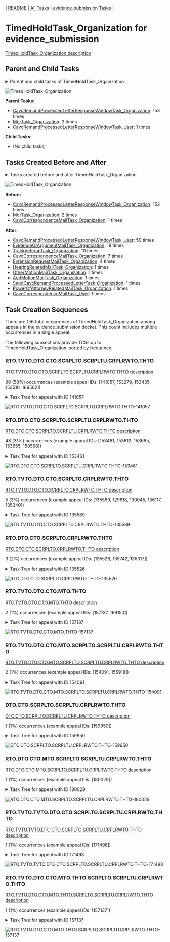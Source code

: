<!-- DO NOT EDIT THIS FILE.  This file is autogenerated. -->
| [README](../README.md) | [All Tasks](../alltasks.md) | [evidence_submission Tasks](tasklist.md) |

# TimedHoldTask_Organization for evidence_submission

[TimedHoldTask_Organization description](../descr/TimedHoldTask_Organization.md)

## Parent and Child Tasks

<details><summary markdown='span'>Parent and child tasks of TimedHoldTask_Organization
</summary>

```
digraph G {
rankdir=LR;
node [shape=box]
"CavcRemandProcessedLetterResponseWindowTask_Organization" -> "TimedHoldTask_Organization" [label=153]
"MdrTask_Organization" -> "TimedHoldTask_Organization" [label=2]
"CavcRemandProcessedLetterResponseWindowTask_User" -> "TimedHoldTask_Organization" [label=1]
}
```
</details>

![TimedHoldTask_Organization](dot/TimedHoldTask_Organization-parentchild.dot.png)

**Parent Tasks:**

   * [CavcRemandProcessedLetterResponseWindowTask_Organization](CavcRemandProcessedLetterResponseWindowTask_Organization.md): 153 times
   * [MdrTask_Organization](MdrTask_Organization.md): 2 times
   * [CavcRemandProcessedLetterResponseWindowTask_User](CavcRemandProcessedLetterResponseWindowTask_User.md): 1 times

**Child Tasks:**

   * (No child tasks)

## Tasks Created Before and After

<details><summary markdown='span'>Tasks created before and after TimedHoldTask_Organization</summary>

```
digraph G {
rankdir=LR;

"TimedHoldTask_Organization" -> "CavcRemandProcessedLetterResponseWindowTask_User" [label=59]
"TimedHoldTask_Organization" -> "EvidenceOrArgumentMailTask_Organization" [label=18]
"TimedHoldTask_Organization" -> "TrackVeteranTask_Organization" [label=10]
"TimedHoldTask_Organization" -> "CavcCorrespondenceMailTask_Organization" [label=7]
"TimedHoldTask_Organization" -> "ExtensionRequestMailTask_Organization" [label=4]
"TimedHoldTask_Organization" -> "SendCavcRemandProcessedLetterTask_Organization" [label=1]
"TimedHoldTask_Organization" -> "PowerOfAttorneyRelatedMailTask_Organization" [label=1]
"TimedHoldTask_Organization" -> "OtherMotionMailTask_Organization" [label=1]
"TimedHoldTask_Organization" -> "HearingRelatedMailTask_Organization" [label=1]
"TimedHoldTask_Organization" -> "CavcCorrespondenceMailTask_User" [label=1]
"TimedHoldTask_Organization" -> "AodMotionMailTask_Organization" [label=1]
"CavcRemandProcessedLetterResponseWindowTask_Organization" -> "TimedHoldTask_Organization" [label=153]
"MdrTask_Organization" -> "TimedHoldTask_Organization" [label=2]
"CavcCorrespondenceMailTask_Organization" -> "TimedHoldTask_Organization" [label=1]
}
```
</details>

![TimedHoldTask_Organization](dot/TimedHoldTask_Organization.dot.png)

**Before:**

   * [CavcRemandProcessedLetterResponseWindowTask_Organization](CavcRemandProcessedLetterResponseWindowTask_Organization.md): 153 times
   * [MdrTask_Organization](MdrTask_Organization.md): 2 times
   * [CavcCorrespondenceMailTask_Organization](CavcCorrespondenceMailTask_Organization.md): 1 times

**After:**

   * [CavcRemandProcessedLetterResponseWindowTask_User](CavcRemandProcessedLetterResponseWindowTask_User.md): 59 times
   * [EvidenceOrArgumentMailTask_Organization](EvidenceOrArgumentMailTask_Organization.md): 18 times
   * [TrackVeteranTask_Organization](TrackVeteranTask_Organization.md): 10 times
   * [CavcCorrespondenceMailTask_Organization](CavcCorrespondenceMailTask_Organization.md): 7 times
   * [ExtensionRequestMailTask_Organization](ExtensionRequestMailTask_Organization.md): 4 times
   * [HearingRelatedMailTask_Organization](HearingRelatedMailTask_Organization.md): 1 times
   * [OtherMotionMailTask_Organization](OtherMotionMailTask_Organization.md): 1 times
   * [AodMotionMailTask_Organization](AodMotionMailTask_Organization.md): 1 times
   * [SendCavcRemandProcessedLetterTask_Organization](SendCavcRemandProcessedLetterTask_Organization.md): 1 times
   * [PowerOfAttorneyRelatedMailTask_Organization](PowerOfAttorneyRelatedMailTask_Organization.md): 1 times
   * [CavcCorrespondenceMailTask_User](CavcCorrespondenceMailTask_User.md): 1 times

## Task Creation Sequences

There are 156 total occurrences of TimedHoldTask_Organization among appeals in the evidence_submission docket.  This count includes multiple occurrences in a single appeal.

The following subsections provide TCSs up to TimedHoldTask_Organization, sorted by frequency.

### RTO.TVTO.DTO.CTO.SCRPLTO.SCRPLTU.CRPLRWTO.THTO

[RTO.TVTO.DTO.CTO.SCRPLTO.SCRPLTU.CRPLRWTO.THTO description](../descr/RTO.TVTO.DTO.CTO.SCRPLTO.SCRPLTU.CRPLRWTO.THTO.md)

90 (58%) occurrences (example appeal IDs: [141057, 153279, 153435, 153510, 169562])

<details><summary markdown='span'>Task Tree for appeal with ID 141057</summary>

```
@startuml
skinparam {
  ObjectBorderColor #555
  ObjectBorderThickness 0
  ObjectFontStyle bold
  ObjectFontSize 14
  ObjectAttributeFontColor #333
  ObjectAttributeFontSize 12
}
  object 0.RootTask #8dd3c7 {
Organization
}
  object 1.TrackVeteranTask #bebada {
Organization
}
  object 2.DistributionTask #ffffb3 {
Organization
}
  object 3.CavcTask #bcbd22 {
Organization
}
  object 4.SendCavcRemandProcessedLetterTask #7f7f7f {
Organization
}
  object 5.SendCavcRemandProcessedLetterTask #7f7f7f {
User
}
  object 6.CavcRemandProcessedLetterResponseWindowTask #1f77b4 {
Organization
}
  object 7.TimedHoldTask #fccde5 {
Organization  <back:white>    </back>
}
  object 8.ExtensionRequestMailTask #fdb462 {
Organization
}
  object 9.ExtensionRequestMailTask #fdb462 {
Organization
}
  object 10.ExtensionRequestMailTask #fdb462 {
User
}
  object 11.ExtensionRequestMailTask #fdb462 {
User
}
  object 12.CavcRemandProcessedLetterResponseWindowTask #1f77b4 {
User
}
  object 13.JudgeAssignTask #ccebc5 {
User
}
  object 14.JudgeDecisionReviewTask #d9d9d9 {
User
}
  object 15.AttorneyTask #bc80bd {
User
}
  object 16.IhpColocatedTask #bc80bd {
Organization
}
  object 17.IhpColocatedTask #bc80bd {
User
}
  object 18.TimedHoldTask #fccde5 {
User
}
  object 19.BvaDispatchTask #b3de69 {
Organization
}
  object 20.BvaDispatchTask #b3de69 {
User
}
0.RootTask -- 1.TrackVeteranTask
0.RootTask -- 2.DistributionTask
2.DistributionTask -- 3.CavcTask
3.CavcTask -- 4.SendCavcRemandProcessedLetterTask
4.SendCavcRemandProcessedLetterTask -- 5.SendCavcRemandProcessedLetterTask
3.CavcTask -- 6.CavcRemandProcessedLetterResponseWindowTask
6.CavcRemandProcessedLetterResponseWindowTask -- 7.TimedHoldTask
2.DistributionTask -- 8.ExtensionRequestMailTask
8.ExtensionRequestMailTask -- 9.ExtensionRequestMailTask
9.ExtensionRequestMailTask -- 10.ExtensionRequestMailTask
9.ExtensionRequestMailTask -- 11.ExtensionRequestMailTask
6.CavcRemandProcessedLetterResponseWindowTask -- 12.CavcRemandProcessedLetterResponseWindowTask
0.RootTask -- 13.JudgeAssignTask
0.RootTask -- 14.JudgeDecisionReviewTask
14.JudgeDecisionReviewTask -- 15.AttorneyTask
15.AttorneyTask -- 16.IhpColocatedTask
16.IhpColocatedTask -- 17.IhpColocatedTask
17.IhpColocatedTask -- 18.TimedHoldTask
0.RootTask -- 19.BvaDispatchTask
19.BvaDispatchTask -- 20.BvaDispatchTask
@enduml
```
</details>

![RTO.TVTO.DTO.CTO.SCRPLTO.SCRPLTU.CRPLRWTO.THTO-141057](uml/RTO.TVTO.DTO.CTO.SCRPLTO.SCRPLTU.CRPLRWTO.THTO-141057.png)

### RTO.DTO.CTO.SCRPLTO.SCRPLTU.CRPLRWTO.THTO

[RTO.DTO.CTO.SCRPLTO.SCRPLTU.CRPLRWTO.THTO description](../descr/RTO.DTO.CTO.SCRPLTO.SCRPLTU.CRPLRWTO.THTO.md)

48 (31%) occurrences (example appeal IDs: [153461, 153612, 153665, 153655, 158568])

<details><summary markdown='span'>Task Tree for appeal with ID 153461</summary>

```
@startuml
skinparam {
  ObjectBorderColor #555
  ObjectBorderThickness 0
  ObjectFontStyle bold
  ObjectFontSize 14
  ObjectAttributeFontColor #333
  ObjectAttributeFontSize 12
}
  object 0.RootTask #8dd3c7 {
Organization
}
  object 1.DistributionTask #ffffb3 {
Organization
}
  object 2.CavcTask #bcbd22 {
Organization
}
  object 3.SendCavcRemandProcessedLetterTask #7f7f7f {
Organization
}
  object 4.SendCavcRemandProcessedLetterTask #7f7f7f {
User
}
  object 5.CavcRemandProcessedLetterResponseWindowTask #1f77b4 {
Organization
}
  object 6.TimedHoldTask #fccde5 {
Organization  <back:white>    </back>
}
  object 7.HearingRelatedMailTask #8dd3c7 {
Organization
}
  object 8.HearingRelatedMailTask #8dd3c7 {
Organization
}
  object 9.HearingRelatedMailTask #8dd3c7 {
User
}
  object 10.HearingRelatedMailTask #8dd3c7 {
Organization
}
  object 11.HearingRelatedMailTask #8dd3c7 {
Organization
}
  object 12.HearingRelatedMailTask #8dd3c7 {
User
}
  object 13.HearingRelatedMailTask #8dd3c7 {
Organization
}
  object 14.HearingRelatedMailTask #8dd3c7 {
Organization
}
  object 15.HearingRelatedMailTask #8dd3c7 {
Organization
}
  object 16.HearingRelatedMailTask #8dd3c7 {
User
}
  object 17.HearingRelatedMailTask #8dd3c7 {
Organization
}
  object 18.HearingRelatedMailTask #8dd3c7 {
Organization
}
  object 19.HearingRelatedMailTask #8dd3c7 {
User
}
  object 20.HearingRelatedMailTask #8dd3c7 {
Organization
}
  object 21.HearingRelatedMailTask #8dd3c7 {
Organization
}
  object 22.CavcRemandProcessedLetterResponseWindowTask #1f77b4 {
User
}
  object 23.HearingRelatedMailTask #8dd3c7 {
User
}
  object 24.HearingRelatedMailTask #8dd3c7 {
User
}
0.RootTask -- 1.DistributionTask
1.DistributionTask -- 2.CavcTask
2.CavcTask -- 3.SendCavcRemandProcessedLetterTask
3.SendCavcRemandProcessedLetterTask -- 4.SendCavcRemandProcessedLetterTask
2.CavcTask -- 5.CavcRemandProcessedLetterResponseWindowTask
5.CavcRemandProcessedLetterResponseWindowTask -- 6.TimedHoldTask
1.DistributionTask -- 7.HearingRelatedMailTask
7.HearingRelatedMailTask -- 8.HearingRelatedMailTask
8.HearingRelatedMailTask -- 9.HearingRelatedMailTask
1.DistributionTask -- 10.HearingRelatedMailTask
10.HearingRelatedMailTask -- 11.HearingRelatedMailTask
11.HearingRelatedMailTask -- 12.HearingRelatedMailTask
12.HearingRelatedMailTask -- 13.HearingRelatedMailTask
1.DistributionTask -- 14.HearingRelatedMailTask
14.HearingRelatedMailTask -- 15.HearingRelatedMailTask
15.HearingRelatedMailTask -- 16.HearingRelatedMailTask
16.HearingRelatedMailTask -- 17.HearingRelatedMailTask
9.HearingRelatedMailTask -- 18.HearingRelatedMailTask
11.HearingRelatedMailTask -- 19.HearingRelatedMailTask
16.HearingRelatedMailTask -- 20.HearingRelatedMailTask
9.HearingRelatedMailTask -- 21.HearingRelatedMailTask
5.CavcRemandProcessedLetterResponseWindowTask -- 22.CavcRemandProcessedLetterResponseWindowTask
8.HearingRelatedMailTask -- 23.HearingRelatedMailTask
15.HearingRelatedMailTask -- 24.HearingRelatedMailTask
@enduml
```
</details>

![RTO.DTO.CTO.SCRPLTO.SCRPLTU.CRPLRWTO.THTO-153461](uml/RTO.DTO.CTO.SCRPLTO.SCRPLTU.CRPLRWTO.THTO-153461.png)

### RTO.TVTO.DTO.CTO.SCRPLTO.CRPLRWTO.THTO

[RTO.TVTO.DTO.CTO.SCRPLTO.CRPLRWTO.THTO description](../descr/RTO.TVTO.DTO.CTO.SCRPLTO.CRPLRWTO.THTO.md)

5 (3%) occurrences (example appeal IDs: [135589, 129818, 130045, 136117, 135340])

<details><summary markdown='span'>Task Tree for appeal with ID 135589</summary>

```
@startuml
skinparam {
  ObjectBorderColor #555
  ObjectBorderThickness 0
  ObjectFontStyle bold
  ObjectFontSize 14
  ObjectAttributeFontColor #333
  ObjectAttributeFontSize 12
}
  object 0.RootTask #8dd3c7 {
Organization
}
  object 1.TrackVeteranTask #bebada {
Organization
}
  object 2.DistributionTask #ffffb3 {
Organization
}
  object 3.CavcTask #bcbd22 {
Organization
}
  object 4.SendCavcRemandProcessedLetterTask #7f7f7f {
Organization
}
  object 5.CavcRemandProcessedLetterResponseWindowTask #1f77b4 {
Organization
}
  object 6.TimedHoldTask #fccde5 {
Organization  <back:white>    </back>
}
  object 7.CavcRemandProcessedLetterResponseWindowTask #1f77b4 {
User
}
  object 8.JudgeAssignTask #ccebc5 {
User
}
  object 9.JudgeDecisionReviewTask #d9d9d9 {
User
}
  object 10.AttorneyTask #bc80bd {
User
}
  object 11.BvaDispatchTask #b3de69 {
Organization
}
  object 12.BvaDispatchTask #b3de69 {
User
}
0.RootTask -- 1.TrackVeteranTask
0.RootTask -- 2.DistributionTask
2.DistributionTask -- 3.CavcTask
3.CavcTask -- 4.SendCavcRemandProcessedLetterTask
3.CavcTask -- 5.CavcRemandProcessedLetterResponseWindowTask
5.CavcRemandProcessedLetterResponseWindowTask -- 6.TimedHoldTask
5.CavcRemandProcessedLetterResponseWindowTask -- 7.CavcRemandProcessedLetterResponseWindowTask
0.RootTask -- 8.JudgeAssignTask
0.RootTask -- 9.JudgeDecisionReviewTask
9.JudgeDecisionReviewTask -- 10.AttorneyTask
0.RootTask -- 11.BvaDispatchTask
11.BvaDispatchTask -- 12.BvaDispatchTask
@enduml
```
</details>

![RTO.TVTO.DTO.CTO.SCRPLTO.CRPLRWTO.THTO-135589](uml/RTO.TVTO.DTO.CTO.SCRPLTO.CRPLRWTO.THTO-135589.png)

### RTO.DTO.CTO.SCRPLTO.CRPLRWTO.THTO

[RTO.DTO.CTO.SCRPLTO.CRPLRWTO.THTO description](../descr/RTO.DTO.CTO.SCRPLTO.CRPLRWTO.THTO.md)

3 (2%) occurrences (example appeal IDs: [135526, 135742, 135317])

<details><summary markdown='span'>Task Tree for appeal with ID 135526</summary>

```
@startuml
skinparam {
  ObjectBorderColor #555
  ObjectBorderThickness 0
  ObjectFontStyle bold
  ObjectFontSize 14
  ObjectAttributeFontColor #333
  ObjectAttributeFontSize 12
}
  object 0.RootTask #8dd3c7 {
Organization
}
  object 1.DistributionTask #ffffb3 {
Organization
}
  object 2.CavcTask #bcbd22 {
Organization
}
  object 3.SendCavcRemandProcessedLetterTask #7f7f7f {
Organization
}
  object 4.CavcRemandProcessedLetterResponseWindowTask #1f77b4 {
Organization
}
  object 5.TimedHoldTask #fccde5 {
Organization  <back:white>    </back>
}
  object 6.CavcRemandProcessedLetterResponseWindowTask #1f77b4 {
User
}
  object 7.JudgeAssignTask #ccebc5 {
User
}
  object 8.JudgeDecisionReviewTask #d9d9d9 {
User
}
  object 9.AttorneyTask #bc80bd {
User
}
  object 10.BvaDispatchTask #b3de69 {
Organization
}
  object 11.BvaDispatchTask #b3de69 {
User
}
0.RootTask -- 1.DistributionTask
1.DistributionTask -- 2.CavcTask
2.CavcTask -- 3.SendCavcRemandProcessedLetterTask
2.CavcTask -- 4.CavcRemandProcessedLetterResponseWindowTask
4.CavcRemandProcessedLetterResponseWindowTask -- 5.TimedHoldTask
4.CavcRemandProcessedLetterResponseWindowTask -- 6.CavcRemandProcessedLetterResponseWindowTask
0.RootTask -- 7.JudgeAssignTask
0.RootTask -- 8.JudgeDecisionReviewTask
8.JudgeDecisionReviewTask -- 9.AttorneyTask
0.RootTask -- 10.BvaDispatchTask
10.BvaDispatchTask -- 11.BvaDispatchTask
@enduml
```
</details>

![RTO.DTO.CTO.SCRPLTO.CRPLRWTO.THTO-135526](uml/RTO.DTO.CTO.SCRPLTO.CRPLRWTO.THTO-135526.png)

### RTO.TVTO.DTO.CTO.MTO.THTO

[RTO.TVTO.DTO.CTO.MTO.THTO description](../descr/RTO.TVTO.DTO.CTO.MTO.THTO.md)

2 (1%) occurrences (example appeal IDs: [157137, 169150])

<details><summary markdown='span'>Task Tree for appeal with ID 157137</summary>

```
@startuml
skinparam {
  ObjectBorderColor #555
  ObjectBorderThickness 0
  ObjectFontStyle bold
  ObjectFontSize 14
  ObjectAttributeFontColor #333
  ObjectAttributeFontSize 12
}
  object 0.RootTask #8dd3c7 {
Organization
}
  object 1.TrackVeteranTask #bebada {
Organization
}
  object 2.DistributionTask #ffffb3 {
Organization
}
  object 3.CavcTask #bcbd22 {
Organization
}
  object 4.MdrTask #d62728 {
Organization
}
  object 5.TimedHoldTask #fccde5 {
Organization  <back:white>    </back>
}
  object 6.SendCavcRemandProcessedLetterTask #7f7f7f {
Organization
}
  object 7.SendCavcRemandProcessedLetterTask #7f7f7f {
User
}
  object 8.CavcRemandProcessedLetterResponseWindowTask #1f77b4 {
Organization
}
  object 9.TimedHoldTask #fccde5 {
Organization  <back:white>    </back>
}
0.RootTask -- 1.TrackVeteranTask
0.RootTask -- 2.DistributionTask
2.DistributionTask -- 3.CavcTask
3.CavcTask -- 4.MdrTask
4.MdrTask -- 5.TimedHoldTask
3.CavcTask -- 6.SendCavcRemandProcessedLetterTask
6.SendCavcRemandProcessedLetterTask -- 7.SendCavcRemandProcessedLetterTask
3.CavcTask -- 8.CavcRemandProcessedLetterResponseWindowTask
8.CavcRemandProcessedLetterResponseWindowTask -- 9.TimedHoldTask
@enduml
```
</details>

![RTO.TVTO.DTO.CTO.MTO.THTO-157137](uml/RTO.TVTO.DTO.CTO.MTO.THTO-157137.png)

### RTO.TVTO.DTO.CTO.MTO.SCRPLTO.SCRPLTU.CRPLRWTO.THTO

[RTO.TVTO.DTO.CTO.MTO.SCRPLTO.SCRPLTU.CRPLRWTO.THTO description](../descr/RTO.TVTO.DTO.CTO.MTO.SCRPLTO.SCRPLTU.CRPLRWTO.THTO.md)

2 (1%) occurrences (example appeal IDs: [154091, 155918])

<details><summary markdown='span'>Task Tree for appeal with ID 154091</summary>

```
@startuml
skinparam {
  ObjectBorderColor #555
  ObjectBorderThickness 0
  ObjectFontStyle bold
  ObjectFontSize 14
  ObjectAttributeFontColor #333
  ObjectAttributeFontSize 12
}
  object 0.RootTask #8dd3c7 {
Organization
}
  object 1.TrackVeteranTask #bebada {
Organization
}
  object 2.DistributionTask #ffffb3 {
Organization
}
  object 3.CavcTask #bcbd22 {
Organization
}
  object 4.MdrTask #d62728 {
Organization
}
  object 5.SendCavcRemandProcessedLetterTask #7f7f7f {
Organization
}
  object 6.SendCavcRemandProcessedLetterTask #7f7f7f {
User
}
  object 7.CavcRemandProcessedLetterResponseWindowTask #1f77b4 {
Organization
}
  object 8.TimedHoldTask #fccde5 {
Organization  <back:white>    </back>
}
  object 9.AodMotionMailTask #d9d9d9 {
Organization
}
  object 10.AodMotionMailTask #d9d9d9 {
Organization
}
  object 11.AodMotionMailTask #d9d9d9 {
User
}
  object 12.CavcRemandProcessedLetterResponseWindowTask #1f77b4 {
User
}
  object 13.JudgeAssignTask #ccebc5 {
User
}
  object 14.JudgeAssignTask #ccebc5 {
User
}
  object 15.JudgeAssignTask #ccebc5 {
User
}
  object 16.JudgeAssignTask #ccebc5 {
User
}
  object 17.JudgeDecisionReviewTask #d9d9d9 {
User
}
  object 18.AttorneyTask #bc80bd {
User
}
0.RootTask -- 1.TrackVeteranTask
0.RootTask -- 2.DistributionTask
2.DistributionTask -- 3.CavcTask
3.CavcTask -- 4.MdrTask
3.CavcTask -- 5.SendCavcRemandProcessedLetterTask
5.SendCavcRemandProcessedLetterTask -- 6.SendCavcRemandProcessedLetterTask
3.CavcTask -- 7.CavcRemandProcessedLetterResponseWindowTask
7.CavcRemandProcessedLetterResponseWindowTask -- 8.TimedHoldTask
0.RootTask -- 9.AodMotionMailTask
9.AodMotionMailTask -- 10.AodMotionMailTask
10.AodMotionMailTask -- 11.AodMotionMailTask
7.CavcRemandProcessedLetterResponseWindowTask -- 12.CavcRemandProcessedLetterResponseWindowTask
0.RootTask -- 13.JudgeAssignTask
0.RootTask -- 14.JudgeAssignTask
0.RootTask -- 15.JudgeAssignTask
0.RootTask -- 16.JudgeAssignTask
0.RootTask -- 17.JudgeDecisionReviewTask
17.JudgeDecisionReviewTask -- 18.AttorneyTask
@enduml
```
</details>

![RTO.TVTO.DTO.CTO.MTO.SCRPLTO.SCRPLTU.CRPLRWTO.THTO-154091](uml/RTO.TVTO.DTO.CTO.MTO.SCRPLTO.SCRPLTU.CRPLRWTO.THTO-154091.png)

### DTO.CTO.SCRPLTO.SCRPLTU.CRPLRWTO.THTO

[DTO.CTO.SCRPLTO.SCRPLTU.CRPLRWTO.THTO description](../descr/DTO.CTO.SCRPLTO.SCRPLTU.CRPLRWTO.THTO.md)

1 (1%) occurrences (example appeal IDs: [159950])

<details><summary markdown='span'>Task Tree for appeal with ID 159950</summary>

```
@startuml
skinparam {
  ObjectBorderColor #555
  ObjectBorderThickness 0
  ObjectFontStyle bold
  ObjectFontSize 14
  ObjectAttributeFontColor #333
  ObjectAttributeFontSize 12
}
  object 0.RootTask #8dd3c7 {
Organization
}
  object 1.TrackVeteranTask #bebada {
Organization
}
  object 2.DistributionTask #ffffb3 {
Organization
}
  object 3.CavcTask #bcbd22 {
Organization
}
  object 4.SendCavcRemandProcessedLetterTask #7f7f7f {
Organization
}
  object 5.SendCavcRemandProcessedLetterTask #7f7f7f {
User
}
  object 6.CavcRemandProcessedLetterResponseWindowTask #1f77b4 {
Organization
}
  object 7.TimedHoldTask #fccde5 {
Organization  <back:white>    </back>
}
  object 8.CavcRemandProcessedLetterResponseWindowTask #1f77b4 {
User
}
  object 9.JudgeAssignTask #ccebc5 {
User
}
  object 10.JudgeDecisionReviewTask #d9d9d9 {
User
}
  object 11.AttorneyTask #bc80bd {
User
}
  object 12.AttorneyRewriteTask #b3de69 {
User
}
0.RootTask -- 1.TrackVeteranTask
0.RootTask -- 2.DistributionTask
2.DistributionTask -- 3.CavcTask
3.CavcTask -- 4.SendCavcRemandProcessedLetterTask
4.SendCavcRemandProcessedLetterTask -- 5.SendCavcRemandProcessedLetterTask
3.CavcTask -- 6.CavcRemandProcessedLetterResponseWindowTask
6.CavcRemandProcessedLetterResponseWindowTask -- 7.TimedHoldTask
6.CavcRemandProcessedLetterResponseWindowTask -- 8.CavcRemandProcessedLetterResponseWindowTask
0.RootTask -- 9.JudgeAssignTask
0.RootTask -- 10.JudgeDecisionReviewTask
10.JudgeDecisionReviewTask -- 11.AttorneyTask
10.JudgeDecisionReviewTask -- 12.AttorneyRewriteTask
@enduml
```
</details>

![DTO.CTO.SCRPLTO.SCRPLTU.CRPLRWTO.THTO-159950](uml/DTO.CTO.SCRPLTO.SCRPLTU.CRPLRWTO.THTO-159950.png)

### RTO.DTO.CTO.MTO.SCRPLTO.SCRPLTU.CRPLRWTO.THTO

[RTO.DTO.CTO.MTO.SCRPLTO.SCRPLTU.CRPLRWTO.THTO description](../descr/RTO.DTO.CTO.MTO.SCRPLTO.SCRPLTU.CRPLRWTO.THTO.md)

1 (1%) occurrences (example appeal IDs: [180029])

<details><summary markdown='span'>Task Tree for appeal with ID 180029</summary>

```
@startuml
skinparam {
  ObjectBorderColor #555
  ObjectBorderThickness 0
  ObjectFontStyle bold
  ObjectFontSize 14
  ObjectAttributeFontColor #333
  ObjectAttributeFontSize 12
}
  object 0.RootTask #8dd3c7 {
Organization
}
  object 1.DistributionTask #ffffb3 {
Organization
}
  object 2.CavcTask #bcbd22 {
Organization
}
  object 3.MdrTask #d62728 {
Organization
}
  object 4.SendCavcRemandProcessedLetterTask #7f7f7f {
Organization
}
  object 5.SendCavcRemandProcessedLetterTask #7f7f7f {
User
}
  object 6.CavcRemandProcessedLetterResponseWindowTask #1f77b4 {
Organization
}
  object 7.TimedHoldTask #fccde5 {
Organization  <back:white>    </back>
}
0.RootTask -- 1.DistributionTask
1.DistributionTask -- 2.CavcTask
2.CavcTask -- 3.MdrTask
2.CavcTask -- 4.SendCavcRemandProcessedLetterTask
4.SendCavcRemandProcessedLetterTask -- 5.SendCavcRemandProcessedLetterTask
2.CavcTask -- 6.CavcRemandProcessedLetterResponseWindowTask
6.CavcRemandProcessedLetterResponseWindowTask -- 7.TimedHoldTask
@enduml
```
</details>

![RTO.DTO.CTO.MTO.SCRPLTO.SCRPLTU.CRPLRWTO.THTO-180029](uml/RTO.DTO.CTO.MTO.SCRPLTO.SCRPLTU.CRPLRWTO.THTO-180029.png)

### RTO.TVTO.TVTO.DTO.CTO.SCRPLTO.SCRPLTU.CRPLRWTO.THTO

[RTO.TVTO.TVTO.DTO.CTO.SCRPLTO.SCRPLTU.CRPLRWTO.THTO description](../descr/RTO.TVTO.TVTO.DTO.CTO.SCRPLTO.SCRPLTU.CRPLRWTO.THTO.md)

1 (1%) occurrences (example appeal IDs: [171498])

<details><summary markdown='span'>Task Tree for appeal with ID 171498</summary>

```
@startuml
skinparam {
  ObjectBorderColor #555
  ObjectBorderThickness 0
  ObjectFontStyle bold
  ObjectFontSize 14
  ObjectAttributeFontColor #333
  ObjectAttributeFontSize 12
}
  object 0.RootTask #8dd3c7 {
Organization
}
  object 1.TrackVeteranTask #bebada {
Organization
}
  object 2.TrackVeteranTask #bebada {
Organization
}
  object 3.DistributionTask #ffffb3 {
Organization
}
  object 4.CavcTask #bcbd22 {
Organization
}
  object 5.SendCavcRemandProcessedLetterTask #7f7f7f {
Organization
}
  object 6.SendCavcRemandProcessedLetterTask #7f7f7f {
User
}
  object 7.CavcRemandProcessedLetterResponseWindowTask #1f77b4 {
Organization
}
  object 8.TimedHoldTask #fccde5 {
Organization  <back:white>    </back>
}
0.RootTask -- 1.TrackVeteranTask
0.RootTask -- 2.TrackVeteranTask
0.RootTask -- 3.DistributionTask
3.DistributionTask -- 4.CavcTask
4.CavcTask -- 5.SendCavcRemandProcessedLetterTask
5.SendCavcRemandProcessedLetterTask -- 6.SendCavcRemandProcessedLetterTask
4.CavcTask -- 7.CavcRemandProcessedLetterResponseWindowTask
7.CavcRemandProcessedLetterResponseWindowTask -- 8.TimedHoldTask
@enduml
```
</details>

![RTO.TVTO.TVTO.DTO.CTO.SCRPLTO.SCRPLTU.CRPLRWTO.THTO-171498](uml/RTO.TVTO.TVTO.DTO.CTO.SCRPLTO.SCRPLTU.CRPLRWTO.THTO-171498.png)

### RTO.TVTO.DTO.CTO.MTO.THTO.SCRPLTO.SCRPLTU.CRPLRWTO.THTO

[RTO.TVTO.DTO.CTO.MTO.THTO.SCRPLTO.SCRPLTU.CRPLRWTO.THTO description](../descr/RTO.TVTO.DTO.CTO.MTO.THTO.SCRPLTO.SCRPLTU.CRPLRWTO.THTO.md)

1 (1%) occurrences (example appeal IDs: [157137])

<details><summary markdown='span'>Task Tree for appeal with ID 157137</summary>

```
@startuml
skinparam {
  ObjectBorderColor #555
  ObjectBorderThickness 0
  ObjectFontStyle bold
  ObjectFontSize 14
  ObjectAttributeFontColor #333
  ObjectAttributeFontSize 12
}
  object 0.RootTask #8dd3c7 {
Organization
}
  object 1.TrackVeteranTask #bebada {
Organization
}
  object 2.DistributionTask #ffffb3 {
Organization
}
  object 3.CavcTask #bcbd22 {
Organization
}
  object 4.MdrTask #d62728 {
Organization
}
  object 5.TimedHoldTask #fccde5 {
Organization  <back:white>    </back>
}
  object 6.SendCavcRemandProcessedLetterTask #7f7f7f {
Organization
}
  object 7.SendCavcRemandProcessedLetterTask #7f7f7f {
User
}
  object 8.CavcRemandProcessedLetterResponseWindowTask #1f77b4 {
Organization
}
  object 9.TimedHoldTask #fccde5 {
Organization  <back:white>    </back>
}
0.RootTask -- 1.TrackVeteranTask
0.RootTask -- 2.DistributionTask
2.DistributionTask -- 3.CavcTask
3.CavcTask -- 4.MdrTask
4.MdrTask -- 5.TimedHoldTask
3.CavcTask -- 6.SendCavcRemandProcessedLetterTask
6.SendCavcRemandProcessedLetterTask -- 7.SendCavcRemandProcessedLetterTask
3.CavcTask -- 8.CavcRemandProcessedLetterResponseWindowTask
8.CavcRemandProcessedLetterResponseWindowTask -- 9.TimedHoldTask
@enduml
```
</details>

![RTO.TVTO.DTO.CTO.MTO.THTO.SCRPLTO.SCRPLTU.CRPLRWTO.THTO-157137](uml/RTO.TVTO.DTO.CTO.MTO.THTO.SCRPLTO.SCRPLTU.CRPLRWTO.THTO-157137.png)


